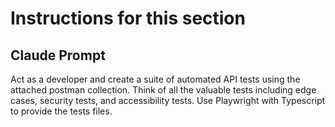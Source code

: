 # Instructions for this section

## Claude Prompt

Act as a developer and create a suite of automated API tests using the attached postman collection. Think of all the valuable tests including edge cases, security tests, and accessibility tests. Use Playwright with Typescript to provide the tests files.
